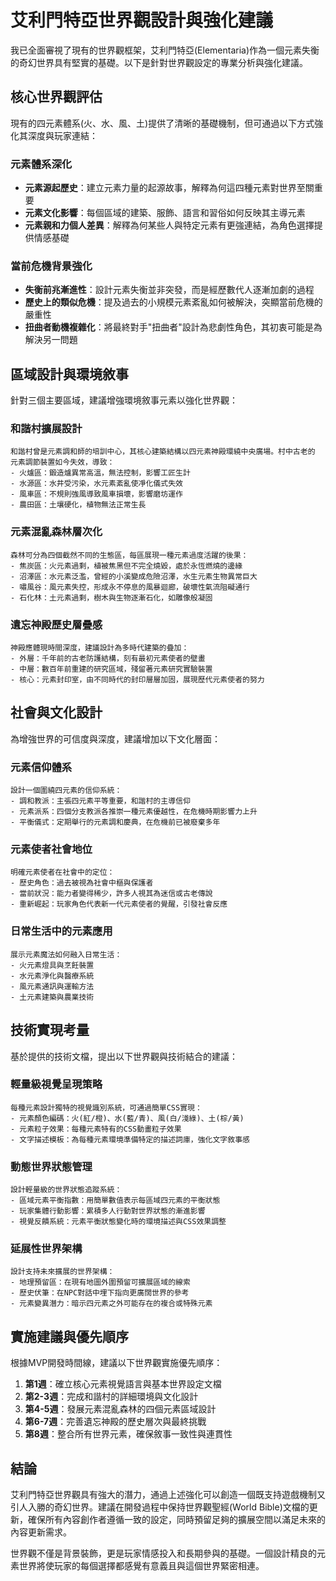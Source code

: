 # 艾利門特亞世界觀設計與強化建議

我已全面審視了現有的世界觀框架，艾利門特亞(Elementaria)作為一個元素失衡的奇幻世界具有堅實的基礎。以下是針對世界觀設定的專業分析與強化建議。

## 核心世界觀評估

現有的四元素體系(火、水、風、土)提供了清晰的基礎機制，但可通過以下方式強化其深度與玩家連結：

### 元素體系深化

- **元素源起歷史**：建立元素力量的起源故事，解釋為何這四種元素對世界至關重要
- **元素文化影響**：每個區域的建築、服飾、語言和習俗如何反映其主導元素
- **元素親和力個人差異**：解釋為何某些人與特定元素有更強連結，為角色選擇提供情感基礎

### 當前危機背景強化

- **失衡前兆漸進性**：設計元素失衡並非突發，而是經歷數代人逐漸加劇的過程
- **歷史上的類似危機**：提及過去的小規模元素紊亂如何被解決，突顯當前危機的嚴重性
- **扭曲者動機複雜化**：將最終對手"扭曲者"設計為悲劇性角色，其初衷可能是為解決另一問題

## 區域設計與環境敘事

針對三個主要區域，建議增強環境敘事元素以強化世界觀：

### 和諧村擴展設計

```
和諧村曾是元素調和師的培訓中心，其核心建築結構以四元素神殿環繞中央廣場。村中古老的
元素調節裝置如今失效，導致：
- 火爐區：鍛造爐異常高溫，無法控制，影響工匠生計
- 水源區：水井受污染，水元素紊亂使凈化儀式失效
- 風車區：不規則強風導致風車損壞，影響磨坊運作
- 農田區：土壤硬化，植物無法正常生長
```

### 元素混亂森林層次化

```
森林可分為四個截然不同的生態區，每區展現一種元素過度活躍的後果：
- 焦炭區：火元素過剩，植被焦黑但不完全燒毀，處於永恆燃燒的邊緣
- 沼澤區：水元素泛濫，曾經的小溪變成危險沼澤，水生元素生物異常巨大
- 嘯風谷：風元素失控，形成永不停息的風暴迴廊，破壞性氣流阻礙通行
- 石化林：土元素過剩，樹木與生物逐漸石化，如雕像般凝固
```

### 遺忘神殿歷史層疊感

```
神殿應體現時間深度，建議設計為多時代建築的疊加：
- 外層：千年前的古老防護結構，刻有最初元素使者的壁畫
- 中層：數百年前重建的研究區域，殘留著元素研究實驗裝置
- 核心：元素封印室，由不同時代的封印層層加固，展現歷代元素使者的努力
```

## 社會與文化設計

為增強世界的可信度與深度，建議增加以下文化層面：

### 元素信仰體系

```
設計一個圍繞四元素的信仰系統：
- 調和教派：主張四元素平等重要，和諧村的主導信仰
- 元素派系：四個分支教派各推崇一種元素優越性，在危機時期影響力上升
- 平衡儀式：定期舉行的元素調和慶典，在危機前已被廢棄多年
```

### 元素使者社會地位

```
明確元素使者在社會中的定位：
- 歷史角色：過去被視為社會中樞與保護者
- 當前狀況：能力者變得稀少，許多人視其為迷信或古老傳說
- 重新崛起：玩家角色代表新一代元素使者的覺醒，引發社會反應
```

### 日常生活中的元素應用

```
展示元素魔法如何融入日常生活：
- 火元素燈具與烹飪裝置
- 水元素淨化與醫療系統
- 風元素通訊與運輸方法
- 土元素建築與農業技術
```

## 技術實現考量

基於提供的技術文檔，提出以下世界觀與技術結合的建議：

### 輕量級視覺呈現策略

```
每種元素設計獨特的視覺識別系統，可通過簡單CSS實現：
- 元素顏色編碼：火(紅/橙)、水(藍/青)、風(白/淺綠)、土(棕/黃)
- 元素粒子效果：每種元素特有的CSS動畫粒子效果
- 文字描述模板：為每種元素環境準備特定的描述詞庫，強化文字敘事感
```

### 動態世界狀態管理

```
設計輕量級的世界狀態追蹤系統：
- 區域元素平衡指數：用簡單數值表示每區域四元素的平衡狀態
- 玩家集體行動影響：累積多人行動對世界狀態的漸進影響
- 視覺反饋系統：元素平衡狀態變化時的環境描述與CSS效果調整
```

### 延展性世界架構

```
設計支持未來擴展的世界架構：
- 地理預留區：在現有地圖外圍預留可擴展區域的線索
- 歷史伏筆：在NPC對話中埋下指向更廣闊世界的參考
- 元素變異潛力：暗示四元素之外可能存在的複合或特殊元素
```

## 實施建議與優先順序

根據MVP開發時間線，建議以下世界觀實施優先順序：

1. **第1週**：確立核心元素視覺語言與基本世界設定文檔
2. **第2-3週**：完成和諧村的詳細環境與文化設計
3. **第4-5週**：發展元素混亂森林的四個元素區域設計
4. **第6-7週**：完善遺忘神殿的歷史層次與最終挑戰
5. **第8週**：整合所有世界元素，確保敘事一致性與連貫性

## 結論

艾利門特亞世界觀具有強大的潛力，通過上述強化可以創造一個既支持遊戲機制又引人入勝的奇幻世界。建議在開發過程中保持世界觀聖經(World Bible)文檔的更新，確保所有內容創作者遵循一致的設定，同時預留足夠的擴展空間以滿足未來的內容更新需求。

世界觀不僅是背景裝飾，更是玩家情感投入和長期參與的基礎。一個設計精良的元素世界將使玩家的每個選擇都感覺有意義且與這個世界緊密相連。